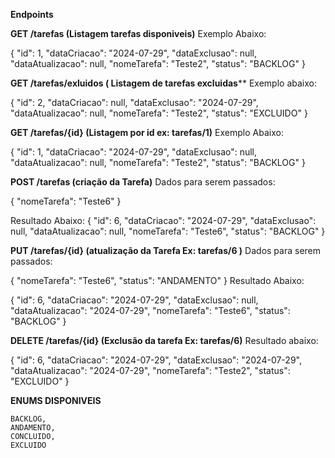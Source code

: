 **Endpoints**

**GET /tarefas (Listagem tarefas disponiveis)**
Exemplo Abaixo:

{
            "id": 1,
            "dataCriacao": "2024-07-29",
            "dataExclusao": null,
            "dataAtualizacao": null,
            "nomeTarefa": "Teste2",
            "status": "BACKLOG"
        }
        
**GET /tarefas/exluidos ( Listagem de tarefas excluidas****
Exemplo abaixo:

 {
            "id": 2,
            "dataCriacao": null,
            "dataExclusao": "2024-07-29",
            "dataAtualizacao": null,
            "nomeTarefa": "Teste2",
            "status": "EXCLUIDO"
        }

**GET /tarefas/{id} (Listagem por id ex: tarefas/1)**
Exemplo Abaixo:

{
            "id": 1,
            "dataCriacao": "2024-07-29",
            "dataExclusao": null,
            "dataAtualizacao": null,
            "nomeTarefa": "Teste2",
            "status": "BACKLOG"
        }
        
        
**POST /tarefas (criação da Tarefa)**
Dados para serem passados:

{
    "nomeTarefa": "Teste6"
}

Resultado Abaixo:
{
    "id": 6,
    "dataCriacao": "2024-07-29",
    "dataExclusao": null,
    "dataAtualizacao": null,
    "nomeTarefa": "Teste6",
    "status": "BACKLOG"
}

**PUT /tarefas/{id} (atualização da Tarefa Ex: tarefas/6 )**
Dados para serem passados:

{
    "nomeTarefa": "Teste6",
    "status": "ANDAMENTO"
}
Resultado Abaixo:

{
    "id": 6,
    "dataCriacao": "2024-07-29",
    "dataExclusao": null,
    "dataAtualizacao": "2024-07-29",
    "nomeTarefa": "Teste6",
    "status": "BACKLOG"
}

**DELETE /tarefas/{id} (Exclusão da tarefa Ex: tarefas/6)**
Resultado abaixo:

{
    "id": 6,
    "dataCriacao": "2024-07-29",
    "dataExclusao": "2024-07-29",
    "dataAtualizacao": "2024-07-29",
    "nomeTarefa": "Teste2",
    "status": "EXCLUIDO"
}


**ENUMS DISPONIVEIS**

    BACKLOG,
    ANDAMENTO,
    CONCLUIDO,
    EXCLUIDO


